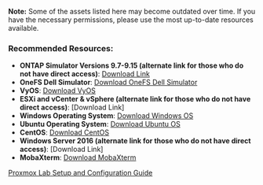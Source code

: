 **Note:** Some of the assets listed here may become outdated over time. If you have the necessary permissions, please use the most up-to-date resources available.

### Recommended Resources:

- **ONTAP Simulator Versions 9.7-9.15 (alternate link for those who do not have direct access)**: [Download Link](https://drive.google.com/drive/folders/1Wyb0_rb2LEwknRbQmddbKQImWb8Gji-l?usp=drive_link)
- **OneFS Dell Simulator**: [Download OneFS Dell Simulator](https://www.dell.com/en-us/dt/products-solutions/trial-software-download/eula/isilonsoftwaredownload.htm?msockid=0a7b420f8719636c3df0568886b16220)
- **VyOS**: [Download VyOS](https://vyos.net/get/nightly-builds/?_gl=1*1lv22gq*_ga*MzQ1ODgxOTY4LjE3MjI4OTk0Njk.*_ga_DKJYMBR6QP*MTcyMjg5OTQ2OS4xLjEuMTcyMjg5OTQ5My4zNi4wLjA.)
- **ESXi and vCenter & vSphere (alternate link for those who do not have direct access)**: [Download Link]
- **Windows Operating System**: [Download Windows OS](https://www.microsoft.com/software-download/windows11?msockid=0a7b420f8719636c3df0568886b16220)
- **Ubuntu Operating System**: [Download Ubuntu OS](https://ubuntu.com/download/desktop)
- **CentOS**: [Download CentOS](https://www.centos.org/download/)
- **Windows Server 2016 (alternate link for those who do not have direct access)**: [Download Link]
- **MobaXterm**: [Download MobaXterm](https://mobaxterm.mobatek.net/download.html)



[Proxmox Lab Setup and Configuration Guide](Proxmox%20Lab%20Setup%20and%20Configuration%20Guide.md)
